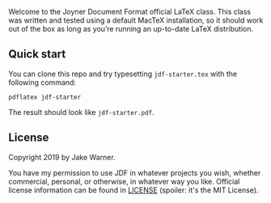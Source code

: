 Welcome to the Joyner Document Format official LaTeX class.
This class was written and tested using a default MacTeX installation,
so it should work out of the box
as long as you’re running an up-to-date LaTeX distribution.

## Quick start

You can clone this repo and try typesetting `jdf-starter.tex`
with the following command:

    pdflatex jdf-starter

The result should look like `jdf-starter.pdf`.

## License

Copyright 2019 by Jake Warner.

You have my permission to use JDF in whatever projects you wish,
whether commercial, personal, or otherwise, in whatever way you like.
Official license information can be found in [LICENSE](LICENSE.md)
(spoiler: it's the MIT License).
